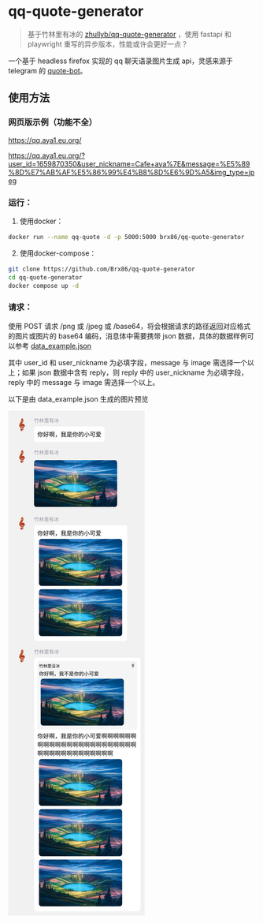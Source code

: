 # qq-quote-generator

> 基于竹林里有冰的 [zhullyb/qq-quote-generator](https://github.com/zhullyb/qq-quote-generator) ，使用 fastapi 和 playwright 重写的异步版本，性能或许会更好一点？

一个基于 headless firefox 实现的 qq 聊天语录图片生成 api，灵感来源于 telegram 的 [quote-bot](https://github.com/LyoSU/quote-bot)。

## 使用方法
### 网页版示例（功能不全）
https://qq.aya1.eu.org/

https://qq.aya1.eu.org/?user_id=1659870350&user_nickname=Cafe+aya%7E&message=%E5%89%8D%E7%AB%AF%E5%86%99%E4%B8%8D%E6%9D%A5&img_type=jpeg

### 运行：
1. 使用docker：
```bash
docker run --name qq-quote -d -p 5000:5000 brx86/qq-quote-generator
```
2. 使用docker-compose：
```bash
git clone https://github.com/Brx86/qq-quote-generator
cd qq-quote-generator
docker compose up -d
```
### 请求：
使用 POST 请求 /png 或 /jpeg 或 /base64，将会根据请求的路径返回对应格式的图片或图片的 base64 编码，消息体中需要携带 json 数据，具体的数据样例可以参考 [data_example.json](./data_example.json)

其中 user_id 和 user_nickname 为必填字段，message 与 image 需选择一个以上；如果 json 数据中含有 reply，则 reply 中的 user_nickname 为必填字段，reply 中的 message 与 image 需选择一个以上。

以下是由 data_example.json 生成的图片预览

![](./assets/demo.png)
